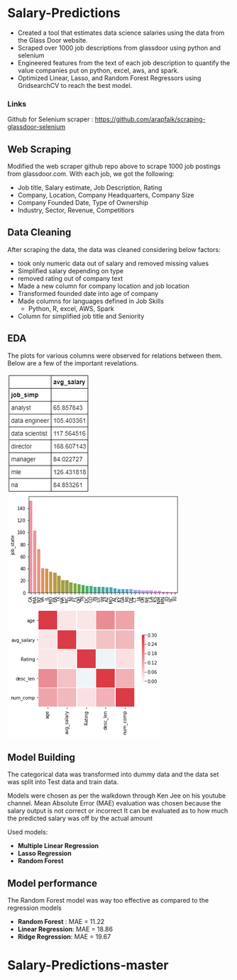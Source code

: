 # Salary-Predictions

* Created a tool that estimates data science salaries using the data from the Glass Door website.
* Scraped over 1000 job descriptions from glassdoor using python and selenium
* Engineered features from the text of each job description to quantify the value companies put on python, excel, aws, and spark. 
* Optimized Linear, Lasso, and Random Forest Regressors using GridsearchCV to reach the best model. 

### Links 
Github for Selenium scraper : https://github.com/arapfaik/scraping-glassdoor-selenium  


## Web Scraping

Modified the web scraper github repo above to scrape 1000 job postings from glassdoor.com. With each job, we got the following:
*	Job title, Salary estimate, Job Description, Rating
*	Company, Location, Company Headquarters, Company Size
*	Company Founded Date, Type of Ownership
*	Industry, Sector, Revenue, Competitiors

## Data Cleaning
After scraping the data, the data was cleaned considering below factors:

*	took only numeric data out of salary and removed missing values
*	Simplified salary depending on type
*	removed rating out of company text 
*	Made a new column for company location and job location
*	Transformed founded date into age of company 
*	Made columns for languages defined in Job Skills
    * Python, R, excel, AWS, Spark  
*	Column for simplified job title and Seniority 

## EDA
The plots for various columns were observed for relations between them. Below are a few of the important revelations. 

![alt text](https://github.com/therrshan/Salary-Predictions/blob/master/Salaries.PNG "Salary per Positions")
![alt text](https://github.com/therrshan/Salary-Predictions/blob/master/Locations.png "Job Opportunities versus Locations")
![alt text](https://github.com/therrshan/Salary-Predictions/blob/master/Relations.png "Relations between Columns")

## Model Building 

The categorical data was transformed into dummy data and the data set was split into Test data and train data.   

Models were chosen as per the walkdown through Ken Jee on his youtube channel. Mean Absolute Error (MAE) evaluation was chosen because the salary output is not correct or incorrect
It can be evaluated as to how much the predicted salary was off by the actual amount

Used models:
*	**Multiple Linear Regression**
*	**Lasso Regression**
*	**Random Forest** 

## Model performance
The Random Forest model was way too effective as compared to the regression models
*	**Random Forest** : MAE = 11.22
*	**Linear Regression**: MAE = 18.86
*	**Ridge Regression**: MAE = 19.67




# Salary-Predictions-master 
